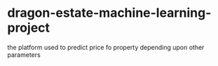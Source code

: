 # dragon-estate-machine-learning-project
the platform used to predict price fo property depending upon other parameters

